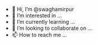 - 👋 Hi, I’m @swaghamirpur
- 👀 I’m interested in ...
- 🌱 I’m currently learning ...
- 💞️ I’m looking to collaborate on ...
- 📫 How to reach me ...

<!---
swaghamirpur/swaghamirpur is a ✨ special ✨ repository because its `README.md` (this file) appears on your GitHub profile.
You can click the Preview link to take a look at your changes.
--->
